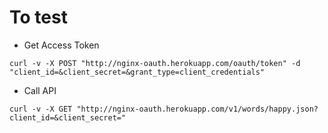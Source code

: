 # To test

- Get Access Token

`curl -v -X POST "http://nginx-oauth.herokuapp.com/oauth/token" -d "client_id=&client_secret=&grant_type=client_credentials"`

- Call API

`curl -v -X GET "http://nginx-oauth.herokuapp.com/v1/words/happy.json?client_id=&client_secret="`